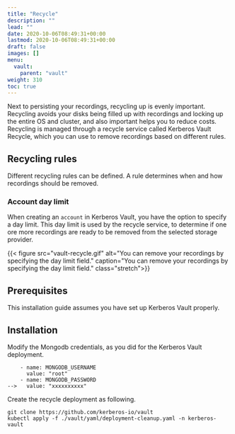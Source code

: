 ```yaml
---
title: "Recycle"
description: ""
lead: ""
date: 2020-10-06T08:49:31+00:00
lastmod: 2020-10-06T08:49:31+00:00
draft: false
images: []
menu:
  vault:
    parent: "vault"
weight: 310
toc: true
---
```


Next to persisting your recordings, recycling up is evenly important. Recycling avoids your disks being filled up with recordings and locking up the entire OS and cluster, and also important helps you to reduce costs. Recycling is managed through a recycle service called Kerberos Vault Recycle, which you can use to remove recordings based on different rules.

## Recycling rules

Different recycling rules can be defined. A rule determines when and how recordings should be removed.

### Account day limit

When creating an `account` in Kerberos Vault, you have the option to specify a day limit. This day limit is used by the recycle service, to determine if one ore more recordings are ready to be removed from the selected storage provider.

{{< figure src="vault-recycle.gif" alt="You can remove your recordings by specifying the day limit field." caption="You can remove your recordings by specifying the day limit field." class="stretch">}}

## Prerequisites

This installation guide assumes you have set up Kerberos Vault properly.

## Installation

Modify the Mongodb credentials, as you did for the Kerberos Vault deployment.

        - name: MONGODB_USERNAME
          value: "root"
        - name: MONGODB_PASSWORD
    -->   value: "xxxxxxxxxx"

Create the recycle deployment as following.

    git clone https://github.com/kerberos-io/vault
    kubectl apply -f ./vault/yaml/deployment-cleanup.yaml -n kerberos-vault
